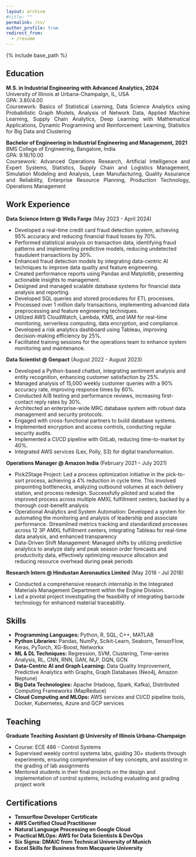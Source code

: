 ```yaml
---
layout: archive
#title: ""
permalink: /cv/
author_profile: true
redirect_from:
  - /resume
---
```


{% include base_path %}

## Education

<p align="justify">
<b>M.S. in Industrial Engineering with Advanced Analytics, 2024</b><br>
University of Illinois at Urbana-Champaign, IL, USA<br>
GPA: 3.80/4.00<br>
Coursework: Basics of Statistical Learning, Data Science Analytics using Probabilistic Graph Models, Analysis of Network Data, Applied Machine Learning, Supply Chain Analytics, Deep Learning with Mathematical Applications, Dynamic Programming and Reinforcement Learning, Statistics for Big Data and Clustering
</p>

<p align="justify">
<b>Bachelor of Engineering in Industrial Engineering and Management, 2021</b><br>
BMS College of Engineering, Bangalore, India<br>
GPA: 9.16/10.00<br>
Coursework: Advanced Operations Research, Artificial Intelligence and Expert Systems, Statistics, Supply Chain and Logistics Management, Simulation Modeling and Analysis, Lean Manufacturing, Quality Assurance and Reliability, Enterprise Resource Planning, Production Technology, Operations Management
</p>

## Work Experience

<p align="justify">
<b>Data Science Intern @ Wells Fargo</b> (May 2023 - April 2024)<br>
<ul>
  <li>Developed a real-time credit card fraud detection system, achieving 95% accuracy and reducing financial fraud losses by 70%.</li>
  <li>Performed statistical analysis on transaction data, identifying fraud patterns and implementing predictive models, reducing undetected fraudulent transactions by 30%.</li>
  <li>Enhanced fraud detection models by integrating data-centric AI techniques to improve data quality and feature engineering.</li>
  <li>Created performance reports using Pandas and Matplotlib, presenting actionable insights to management.</li>
  <li>Designed and managed scalable database systems for financial data analysis and reporting.</li>
  <li>Developed SQL queries and stored procedures for ETL processes.</li>
  <li>Processed over 1 million daily transactions, implementing advanced data preprocessing and feature engineering techniques.</li>
  <li>Utilized AWS CloudWatch, Lambda, KMS, and IAM for real-time monitoring, serverless computing, data encryption, and compliance.</li>
  <li>Developed a risk analytics dashboard using Tableau, improving decision-making efficiency by 25%.</li>
  <li>Facilitated training sessions for the operations team to enhance system monitoring and maintenance.</li>
</ul>
</p>

<p align="justify">
<b>Data Scientist @ Genpact</b> (August 2022 - August 2023)<br>
<ul>
  <li>Developed a Python-based chatbot, integrating sentiment analysis and entity recognition, enhancing customer satisfaction by 25%.</li>
  <li>Managed analysis of 15,000 weekly customer queries with a 90% accuracy rate, improving response times by 60%.</li>
  <li>Conducted A/B testing and performance reviews, increasing first-contact reply rates by 30%.</li>
  <li>Architected an enterprise-wide MRC database system with robust data management and security protocols.</li>
  <li>Engaged with cross-functional partners to build database systems.</li>
  <li>Implemented encryption and access controls, conducting regular security audits.</li>
  <li>Implemented a CI/CD pipeline with GitLab, reducing time-to-market by 40%.</li>
  <li>Integrated AWS services (Lex, Polly, S3) for digital transformation.</li>
</ul>
</p>

<p align="justify">
<b>Operations Manager @ Amazon India</b> (February 2021 – July 2021)<br>
<ul>
  <li>Pick2Stage Project: Led a process optimization initiative in the pick-to-sort process, achieving a 4% reduction in cycle time. This involved pinpointing bottlenecks, analyzing outbound volumes at each delivery station, and process redesign. Successfully piloted and scaled the improved process across multiple AMXL fulfillment centers, backed by a thorough cost-benefit analysis</li>
  <li>Operational Analytics and System Automation: Developed a system for automating the monitoring and analysis of leadership and associate performance. Streamlined metrics tracking and standardized processes across 12 3P AMXL fulfillment centers, integrating Tableau for real-time data analysis, and enhanced transparency</li>
  <li>Data-Driven Shift Management: Managed shifts by utilizing predictive analytics to analyze daily and peak season order forecasts and productivity data, effectively optimizing resource allocation and reducing resource overhead during peak periods</li>
</ul>
</p>

<p align="justify">
<b>Research Intern @ Hindustan Aeronautics Limited</b> (May 2018 - Jul 2018)<br>
<ul>
  <li>Conducted a comprehensive research internship in the Integrated Materials Management Department within the Engine Division.</li>
  <li>Led a pivotal project investigating the feasibility of integrating barcode technology for enhanced material traceability.</li>
</ul>
</p>

## Skills

<p align="justify">
<ul>
  <li><b>Programming Languages:</b> Python, R, SQL, C++, MATLAB</li>
  <li><b>Python Libraries:</b> Pandas, NumPy, Scikit-Learn, Seaborn, TensorFlow, Keras, PyTorch, XG-Boost, Networkx</li>
  <li><b>ML & DL Techniques:</b> Regression, SVM, Clustering, Time-series Analysis, RL, CNN, RNN, GAN, NLP, DQN, GCN</li>
  <li><b>Data-Centric AI and Graph Learning:</b> Data Quality Improvement, Predictive Analytics with Graphs, Graph Databases (Neo4j, Amazon Neptune)
  <li><b>Big Data Technologies:</b> Apache (Hadoop, Spark, Kafka), Distributed Computing Frameworks (MapReduce)</li>
  <li><b>Cloud Computing and MLOps:</b> AWS services and CI/CD pipeline tools, Docker, Kubernetes, Azure and GCP services</li>
</ul>
</p>

## Teaching

<p align="justify">
<b>Graduate Teaching Assistant @ University of Illinois Urbana-Champaign</b><br>
<ul>
  <li>Course: ECE 486 - Control Systems</li>
  <li>Supervised weekly control systems labs, guiding 30+ students through experiments, ensuring comprehension of key concepts, and assisting in the grading of lab assignments</li>
  <li>Mentored students in their final projects on the design and implementation of control systems, including evaluating and grading project work</li>
</ul>
</p>

## Certifications

<p align="justify">
<ul>
  <li><b>Tensorflow Developer Certificate</b></li>
  <li><b>AWS Certified Cloud Practitioner</b></li>
  <li><b>Natural Language Processing on Google Cloud</b></li>
  <li><b>Practical MLOps: AWS for Data Scientists & DevOps</b></li>
  <li><b>Six Sigma: DMAIC from Technical University of Munich</b></li>
  <li><b>Excel Skills for Business from Macquarie University</b></li>
</ul>
</p>



  
